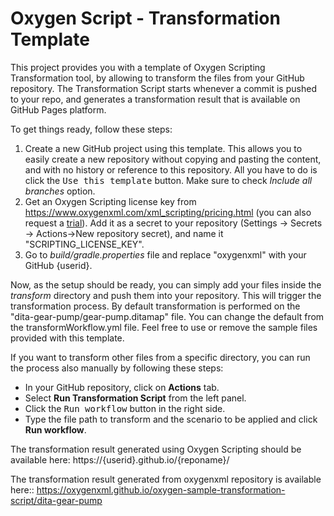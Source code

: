 # Oxygen Script - Transformation Template
This project provides you with a template of Oxygen Scripting Transformation tool, 
by allowing to transform the files from your GitHub repository. The Transformation
Script starts whenever a commit is pushed to your repo, and generates a transformation
result that is available on GitHub Pages platform.

To get things ready, follow these steps:
1. Create a new GitHub project using this template. This allows you to easily create a new repository without copying and pasting the content, and with no history or reference to this repository.
   All you have to do is click the <kbd>Use this template</kbd> button. Make sure to check <i>Include all branches</i> option.
2. Get an Oxygen Scripting license key from https://www.oxygenxml.com/xml_scripting/pricing.html (you can also request a [trial](https://www.oxygenxml.com/xml_scripting/register.html)). Add it as a secret to your repository (Settings -> Secrets -> Actions->New repository secret), and name it "SCRIPTING_LICENSE_KEY". 
3. Go to <i>build/gradle.properties</i> file and replace "oxygenxml" with your GitHub {userid}.

Now, as the setup should be ready, you can simply add your files inside the <i>transform</i> directory and push them into your repository.
This will trigger the transformation process. By default transformation is performed on the  "dita-gear-pump/gear-pump.ditamap" file. You can change the default from the transformWorkflow.yml  file. Feel free to use or remove the sample files provided with this template.

If you want to transform other files from a specific directory, you can run the process also manually by following these steps:
- In your GitHub repository, click on <b>Actions</b> tab.
- Select <b>Run Transformation Script</b> from the left panel.
- Click the <kbd>Run workflow</kbd> button in the right side.
- Type the file path to transform and the scenario to be applied and click <b>Run workflow</b>.

The transformation result generated using Oxygen Scripting should be available here:
https://{userid}.github.io/{reponame}/

The transformation result generated from oxygenxml repository is available here::
https://oxygenxml.github.io/oxygen-sample-transformation-script/dita-gear-pump
